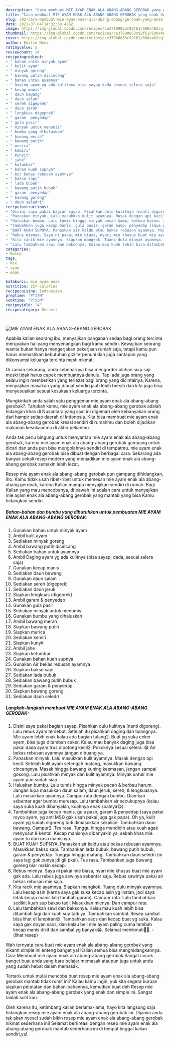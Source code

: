 ```yaml
---
description: "Cara membuat MIE AYAM ENAK ALA ABANG-ABANG GEROBAK yang enak Untuk Jualan"
title: "Cara membuat MIE AYAM ENAK ALA ABANG-ABANG GEROBAK yang enak Untuk Jualan"
slug: 392-cara-membuat-mie-ayam-enak-ala-abang-abang-gerobak-yang-enak-untuk-jualan
date: 2021-07-04T14:32:50.486Z
image: https://img-global.cpcdn.com/recipes/ce37800853c92f61/680x482cq70/mie-ayam-enak-ala-abang-abang-gerobak-foto-resep-utama.jpg
thumbnail: https://img-global.cpcdn.com/recipes/ce37800853c92f61/680x482cq70/mie-ayam-enak-ala-abang-abang-gerobak-foto-resep-utama.jpg
cover: https://img-global.cpcdn.com/recipes/ce37800853c92f61/680x482cq70/mie-ayam-enak-ala-abang-abang-gerobak-foto-resep-utama.jpg
author: Emilie Moss
ratingvalue: 5
reviewcount: 14
recipeingredient:
- " bahan untuk minyak ayam"
- " kulit ayam"
- " minyak goreng"
- " bawang putih dicincang"
- " bahan untuk ayamnya"
- " Daging ayam yg ada kulitnya bisa sayap dada sesuai selera saja"
- " kecap manis"
- " daun bawang"
- " daun salam"
- " sereh digeprek"
- " daun jeruk"
- " lengkuas digeprek"
- " garam  penyedap"
- " gula pasir"
- " minyak untuk menumis"
- " bumbu yang dihaluskan"
- " bawang merah"
- " bawang putih"
- " merica"
- " kemiri"
- " kunyit"
- " jahe"
- " ketumbar"
- " bahan kuah supnya"
- " Air bekas rebusan ayamnya"
- " bakso sapi"
- " lada bubuk"
- " bawang putih bubuk"
- " garam  penyedap"
- " bawang goreng"
- " daun seledri"
recipeinstructions:
- "Disini saya pakai bagian sayap. Pisahkan dulu kulitnya (nanti digoreng). Lalu rebus ayam tersebut. Setelah itu pisahkan daging dan tulangnya. Mie ayam lebih enak kalau ada bagian tulang2. Buat yg suka ceker ayam, bisa juga ditambah ceker. Kalau mau banyak daging juga bisa pakai dada ayam trus dipotong kecil2. Pokoknya sesuai selera. 😁 Air bekas rebusan ayamnya jangan dibuang ya."
- "Panaskan minyak. Lalu masukkan kulit ayamnya. Masak dengan api kecil. Setelah kulit ayam setengah matang, masukkan bawang cincangnya. Masak hingga bawang kuning keemasan, jangan sampai gosong. Lalu pisahkan minyak dan kulit ayamnya. Minyak untuk mie ayam pun sudah siap."
- "Haluskan bumbu. Lalu tumis hingga minyak pecah &amp; berbau harum. Jangan lupa masukkan daun salam, daun jeruk, sereh, &amp; lengkuasnya. Lalu masukkan ayamnya. Campur rata dengan bumbu. Diamkan sebentar agar bumbu meresap. Lalu tambahkan air secukupnya (kalau saya suka kuah dibanyakin, kuahnya enak soalnya😋)."
- "Tambahkan juga kecap manis, gula pasir, garam &amp; penyedap (saya pakai royco ayam, yg anti MSG gak usah pakai juga gak papa). Oh ya, kulit ayam yg sudah digoreng tadi dimasukkan sekalian. Tambahkan daun bawang. Campur2. Tes rasa. Tunggu hingga mendidih atau kuah agak menyusut &amp; kental. Kecap manisnya dibanyakin ya, sebab khas mie ayam tu dari rasa manisnya."
- "BUAT KUAH SUPNYA. Panaskan air kaldu atau bekas rebusan ayamnya. Masukkan bakso sapi. Tambahkan lada bubuk, bawang putih bubuk, garam &amp; penyedap. Tunggu hingga matang. Tambahkan daun seledri (ni saya lagi gak punya jdi gk pkai). Tes rasa. Tambahkan juga bawang goreng biar makin sedap."
- "Rebus mienya. Saya ni pakai mie biasa, nyari mie khusus buat mie ayam gak ada. Lalu rebus juga sawinya sebentar saja. Rebus sawinya pakai air bekas rebusan mie saja."
- "Kita racik mie ayamnya. Siapkan mangkok. Tuang dulu minyak ayamnya. Lalu kecap asin (karna saya gak suka kecap asin yg instan, jadi saya letak kecap manis lalu tambah garam). Campur rata. Lalu tambahkan sedikit kuah sup bakso tadi. Masukkan mienya. Dan campur rata."
- "Lalu tambahkan sawi dan baksonya. Kalau mau kuah lebih bisa ditambah lagi dari kuah sup tadi ya. Tambahkan sambal. Resep sambal bisa lihat di lampiran😊. Tambahkan saos dan kecap buat yg suka. Kalau saya gak doyan saos, dan kalau beli mie ayam paling cuma tambah kecap manis dikit dan sambal yg banyak😂. Selamat menikmati🤤😋.           (lihat resep)"
categories:
- Resep
tags:
- mie
- ayam
- enak

katakunci: mie ayam enak 
nutrition: 257 calories
recipecuisine: Indonesian
preptime: "PT17M"
cooktime: "PT53M"
recipeyield: "4"
recipecategory: Dessert

---
```



![MIE AYAM ENAK ALA ABANG-ABANG GEROBAK](https://img-global.cpcdn.com/recipes/ce37800853c92f61/680x482cq70/mie-ayam-enak-ala-abang-abang-gerobak-foto-resep-utama.jpg)

Apabila kalian seorang ibu, menyajikan panganan sedap bagi orang tercinta merupakan hal yang menyenangkan bagi kamu sendiri. Kewajiban seorang  wanita bukan hanya mengerjakan pekerjaan rumah saja, tetapi kamu pun harus memastikan kebutuhan gizi terpenuhi dan juga santapan yang dikonsumsi keluarga tercinta mesti nikmat.

Di zaman  sekarang, anda sebenarnya bisa mengorder olahan siap saji meski tidak harus capek membuatnya dahulu. Tapi ada juga orang yang selalu ingin memberikan yang terlezat bagi orang yang dicintainya. Karena, menyajikan masakan yang dibuat sendiri jauh lebih bersih dan kita juga bisa menyesuaikan sesuai kesukaan keluarga tercinta. 



Mungkinkah anda salah satu penggemar mie ayam enak ala abang-abang gerobak?. Tahukah kamu, mie ayam enak ala abang-abang gerobak adalah hidangan khas di Nusantara yang saat ini digemari oleh kebanyakan orang dari hampir setiap daerah di Indonesia. Kita bisa membuat mie ayam enak ala abang-abang gerobak kreasi sendiri di rumahmu dan boleh dijadikan makanan kesukaanmu di akhir pekanmu.

Anda tak perlu bingung untuk menyantap mie ayam enak ala abang-abang gerobak, karena mie ayam enak ala abang-abang gerobak gampang untuk dicari dan anda pun bisa mengolahnya sendiri di tempatmu. mie ayam enak ala abang-abang gerobak bisa dibuat dengan berbagai cara. Sekarang ada banyak sekali resep modern yang menjadikan mie ayam enak ala abang-abang gerobak semakin lebih lezat.

Resep mie ayam enak ala abang-abang gerobak pun gampang dihidangkan, lho. Kamu tidak usah ribet-ribet untuk memesan mie ayam enak ala abang-abang gerobak, karena Kalian mampu menyajikan sendiri di rumah. Bagi Kalian yang mau mencobanya, di bawah ini adalah cara untuk menyajikan mie ayam enak ala abang-abang gerobak yang mantab yang bisa Kamu hidangkan sendiri.

<!--inarticleads1-->

##### Bahan-bahan dan bumbu yang dibutuhkan untuk pembuatan MIE AYAM ENAK ALA ABANG-ABANG GEROBAK:

1. Gunakan  bahan untuk minyak ayam
1. Ambil  kulit ayam
1. Sediakan  minyak goreng
1. Ambil  bawang putih dicincang
1. Sediakan  bahan untuk ayamnya
1. Ambil  Daging ayam yg ada kulitnya (bisa sayap, dada, sesuai selera saja)
1. Gunakan  kecap manis
1. Sediakan  daun bawang
1. Gunakan  daun salam
1. Sediakan  sereh (digeprek)
1. Sediakan  daun jeruk
1. Siapkan  lengkuas (digeprek)
1. Ambil  garam &amp; penyedap
1. Gunakan  gula pasir
1. Sediakan  minyak untuk menumis
1. Gunakan  bumbu yang dihaluskan
1. Ambil  bawang merah
1. Siapkan  bawang putih
1. Siapkan  merica
1. Sediakan  kemiri
1. Siapkan  kunyit
1. Ambil  jahe
1. Siapkan  ketumbar
1. Gunakan  bahan kuah supnya
1. Gunakan  Air bekas rebusan ayamnya
1. Siapkan  bakso sapi
1. Sediakan  lada bubuk
1. Sediakan  bawang putih bubuk
1. Sediakan  garam &amp; penyedap
1. Siapkan  bawang goreng
1. Sediakan  daun seledri




<!--inarticleads2-->

##### Langkah-langkah membuat MIE AYAM ENAK ALA ABANG-ABANG GEROBAK:

1. Disini saya pakai bagian sayap. Pisahkan dulu kulitnya (nanti digoreng). Lalu rebus ayam tersebut. Setelah itu pisahkan daging dan tulangnya. Mie ayam lebih enak kalau ada bagian tulang2. Buat yg suka ceker ayam, bisa juga ditambah ceker. Kalau mau banyak daging juga bisa pakai dada ayam trus dipotong kecil2. Pokoknya sesuai selera. 😁 Air bekas rebusan ayamnya jangan dibuang ya.
1. Panaskan minyak. Lalu masukkan kulit ayamnya. Masak dengan api kecil. Setelah kulit ayam setengah matang, masukkan bawang cincangnya. Masak hingga bawang kuning keemasan, jangan sampai gosong. Lalu pisahkan minyak dan kulit ayamnya. Minyak untuk mie ayam pun sudah siap.
1. Haluskan bumbu. Lalu tumis hingga minyak pecah &amp; berbau harum. Jangan lupa masukkan daun salam, daun jeruk, sereh, &amp; lengkuasnya. Lalu masukkan ayamnya. Campur rata dengan bumbu. Diamkan sebentar agar bumbu meresap. Lalu tambahkan air secukupnya (kalau saya suka kuah dibanyakin, kuahnya enak soalnya😋).
1. Tambahkan juga kecap manis, gula pasir, garam &amp; penyedap (saya pakai royco ayam, yg anti MSG gak usah pakai juga gak papa). Oh ya, kulit ayam yg sudah digoreng tadi dimasukkan sekalian. Tambahkan daun bawang. Campur2. Tes rasa. Tunggu hingga mendidih atau kuah agak menyusut &amp; kental. Kecap manisnya dibanyakin ya, sebab khas mie ayam tu dari rasa manisnya.
1. BUAT KUAH SUPNYA. Panaskan air kaldu atau bekas rebusan ayamnya. Masukkan bakso sapi. Tambahkan lada bubuk, bawang putih bubuk, garam &amp; penyedap. Tunggu hingga matang. Tambahkan daun seledri (ni saya lagi gak punya jdi gk pkai). Tes rasa. Tambahkan juga bawang goreng biar makin sedap.
1. Rebus mienya. Saya ni pakai mie biasa, nyari mie khusus buat mie ayam gak ada. Lalu rebus juga sawinya sebentar saja. Rebus sawinya pakai air bekas rebusan mie saja.
1. Kita racik mie ayamnya. Siapkan mangkok. Tuang dulu minyak ayamnya. Lalu kecap asin (karna saya gak suka kecap asin yg instan, jadi saya letak kecap manis lalu tambah garam). Campur rata. Lalu tambahkan sedikit kuah sup bakso tadi. Masukkan mienya. Dan campur rata.
1. Lalu tambahkan sawi dan baksonya. Kalau mau kuah lebih bisa ditambah lagi dari kuah sup tadi ya. Tambahkan sambal. Resep sambal bisa lihat di lampiran😊. Tambahkan saos dan kecap buat yg suka. Kalau saya gak doyan saos, dan kalau beli mie ayam paling cuma tambah kecap manis dikit dan sambal yg banyak😂. Selamat menikmati🤤😋. -           (lihat resep)




Wah ternyata cara buat mie ayam enak ala abang-abang gerobak yang nikamt simple ini enteng banget ya! Kalian semua bisa menghidangkannya. Cara Membuat mie ayam enak ala abang-abang gerobak Sangat cocok banget buat anda yang baru belajar memasak ataupun juga untuk anda yang sudah hebat dalam memasak.

Tertarik untuk mulai mencoba buat resep mie ayam enak ala abang-abang gerobak mantab tidak rumit ini? Kalau kamu ingin, yuk kita segera buruan siapkan peralatan dan bahan-bahannya, kemudian buat deh Resep mie ayam enak ala abang-abang gerobak yang enak dan simple ini. Sangat taidak sulit kan. 

Oleh karena itu, ketimbang kalian berlama-lama, hayo kita langsung saja hidangkan resep mie ayam enak ala abang-abang gerobak ini. Dijamin anda tak akan nyesel sudah bikin resep mie ayam enak ala abang-abang gerobak nikmat sederhana ini! Selamat berkreasi dengan resep mie ayam enak ala abang-abang gerobak mantab sederhana ini di tempat tinggal kalian sendiri,ya!.


